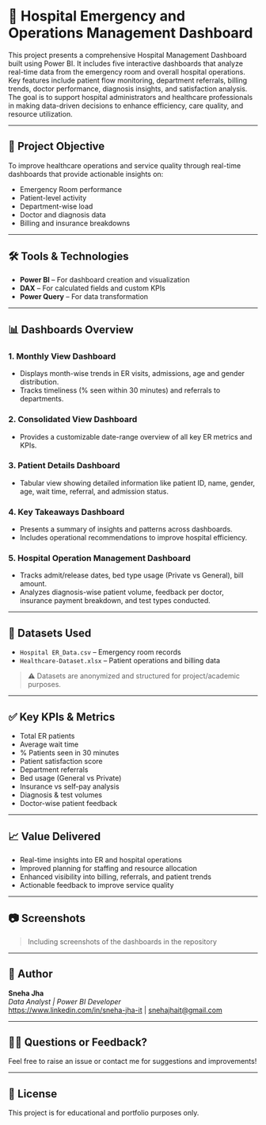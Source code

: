 # 🏥 Hospital Emergency and Operations Management Dashboard

This project presents a comprehensive Hospital Management Dashboard built using Power BI. 
It includes five interactive dashboards that analyze real-time data from the emergency room and overall hospital operations. 
Key features include patient flow monitoring, department referrals, billing trends, doctor performance, diagnosis insights, and satisfaction analysis. 
The goal is to support hospital administrators and healthcare professionals in making data-driven decisions to enhance efficiency, care quality, and resource utilization.


---

## 📌 Project Objective

To improve healthcare operations and service quality through real-time dashboards that provide actionable insights on:

- Emergency Room performance
- Patient-level activity
- Department-wise load
- Doctor and diagnosis data
- Billing and insurance breakdowns

---

## 🛠 Tools & Technologies

- **Power BI** – For dashboard creation and visualization  
- **DAX** – For calculated fields and custom KPIs  
- **Power Query** – For data transformation

---

## 📊 Dashboards Overview

### 1. **Monthly View Dashboard**
- Displays month-wise trends in ER visits, admissions, age and gender distribution.
- Tracks timeliness (% seen within 30 minutes) and referrals to departments.

### 2. **Consolidated View Dashboard**
- Provides a customizable date-range overview of all key ER metrics and KPIs.

### 3. **Patient Details Dashboard**
- Tabular view showing detailed information like patient ID, name, gender, age, wait time, referral, and admission status.

### 4. **Key Takeaways Dashboard**
- Presents a summary of insights and patterns across dashboards.
- Includes operational recommendations to improve hospital efficiency.

### 5. **Hospital Operation Management Dashboard**
- Tracks admit/release dates, bed type usage (Private vs General), bill amount.
- Analyzes diagnosis-wise patient volume, feedback per doctor, insurance payment breakdown, and test types conducted.

---

## 📂 Datasets Used

- `Hospital ER_Data.csv` – Emergency room records  
- `Healthcare-Dataset.xlsx` – Patient operations and billing data  

> ⚠️ Datasets are anonymized and structured for project/academic purposes.

---

## ✅ Key KPIs & Metrics

- Total ER patients  
- Average wait time  
- % Patients seen in 30 minutes  
- Patient satisfaction score  
- Department referrals  
- Bed usage (General vs Private)  
- Insurance vs self-pay analysis  
- Diagnosis & test volumes  
- Doctor-wise patient feedback

---

## 📈 Value Delivered

- Real-time insights into ER and hospital operations  
- Improved planning for staffing and resource allocation  
- Enhanced visibility into billing, referrals, and patient trends  
- Actionable feedback to improve service quality

---

## 📷 Screenshots

> Including screenshots of the dashboards in the repository 

---

## 📄 Author

**Sneha Jha**  
*Data Analyst | Power BI Developer*  
https://www.linkedin.com/in/sneha-jha-it | snehajhait@gmail.com

---

## 🙋‍♂️ Questions or Feedback?

Feel free to raise an issue or contact me for suggestions and improvements!

---

## 🏁 License

This project is for educational and portfolio purposes only.
